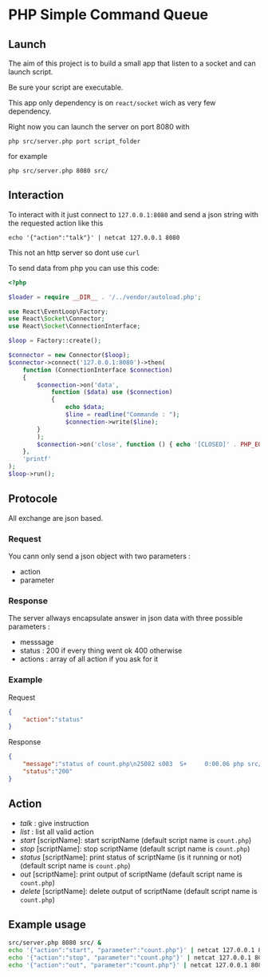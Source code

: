 # PHP Simple Command Queue

## Launch

The aim of this project is to build a small app that listen to a socket and can launch script. 

Be sure your script are executable.

This app only dependency is on `react/socket` wich as very few dependency.

Right now you can launch the server on port 8080 with

```
php src/server.php port script_folder
```

for example 

```
php src/server.php 8080 src/
```

## Interaction

To interact with it just connect to `127.0.0.1:8080` and send a json string with the requested action like this 

```
echo '{"action":"talk"}' | netcat 127.0.0.1 8080
```

This not an http server so dont use `curl`

To send data from php you can use this code: 

```php
<?php

$loader = require __DIR__ . '/../vendor/autoload.php';

use React\EventLoop\Factory;
use React\Socket\Connector;
use React\Socket\ConnectionInterface;

$loop = Factory::create();

$connector = new Connector($loop);
$connector->connect('127.0.0.1:8080')->then(
    function (ConnectionInterface $connection)
    {
        $connection->on('data', 
            function ($data) use ($connection) 
            {
                echo $data; 
                $line = readline("Commande : ");   
                $connection->write($line);
        }
        );
        $connection->on('close', function () { echo '[CLOSED]' . PHP_EOL; });
    }, 
    'printf'
);
$loop->run();
```

## Protocole

All exchange are json based. 

### Request

You cann only send a json object with two parameters :

  * action
  * parameter

### Response

The server allways encapsulate answer in json data with three possible parameters : 

  * messsage
  * status : 200 if every thing went ok 400 otherwise
  * actions : array of all action if you ask for it

### Example

Request

```json
{
    "action":"status"
}
```

Response

```json
{
    "message":"status of count.php\n25082 s003  S+     0:00.06 php src/count.php",
    "status":"200"
}
```

## Action

  * *talk* : give instruction
  * *list* : list all valid action
  * *start* [scriptName]: start scriptName (default script name is `count.php`)
  * *stop* [scriptName]: stop scriptName (default script name is `count.php`)
  * *status* [scriptName]: print status of scriptName (is it running or not) (default script name is `count.php`)
  * *out* [scriptName]: print output of scriptName (default script name is `count.php`)
  * *delete* [scriptName]: delete output of scriptName (default script name is `count.php`)


## Example usage 

```bash
src/server.php 8080 src/ &
echo '{"action":"start", "parameter":"count.php"}' | netcat 127.0.0.1 8080
echo '{"action":"stop", "parameter":"count.php"}' | netcat 127.0.0.1 8080
echo '{"action":"out", "parameter":"count.php"}' | netcat 127.0.0.1 8080
```





